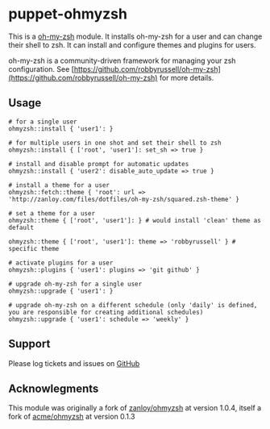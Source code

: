 # puppet-ohmyzsh

This is a [oh-my-zsh](https://github.com/robbyrussell/oh-my-zsh) module. It
installs oh-my-zsh for a user and can change their shell to zsh. It can install
and configure themes and plugins for users.

oh-my-zsh is a community-driven framework for managing your zsh configuration.
See [https://github.com/robbyrussell/oh-my-zsh](https://github.com/robbyrussell/oh-my-zsh)
for more details.

## Usage

```puppet
# for a single user
ohmyzsh::install { 'user1': }

# for multiple users in one shot and set their shell to zsh
ohmyzsh::install { ['root', 'user1']: set_sh => true }

# install and disable prompt for automatic updates
ohmyzsh::install { 'user2': disable_auto_update => true }

# install a theme for a user
ohmyzsh::fetch::theme { 'root': url => 'http://zanloy.com/files/dotfiles/oh-my-zsh/squared.zsh-theme' }

# set a theme for a user
ohmyzsh::theme { ['root', 'user1']: } # would install 'clean' theme as default

ohmyzsh::theme { ['root', 'user1']: theme => 'robbyrussell' } # specific theme

# activate plugins for a user
ohmyzsh::plugins { 'user1': plugins => 'git github' }

# upgrade oh-my-zsh for a single user
ohmyzsh::upgrade { 'user1': }

# upgrade oh-my-zsh on a different schedule (only 'daily' is defined, you are responsible for creating additional schedules)
ohmyzsh::upgrade { 'user1': schedule => 'weekly' }
```

Support
-------

Please log tickets and issues on [GitHub](https://github.com/bitswarmlabs/puppet-ohmyzsh)


Acknowlegments
--------------

This module was originally a fork of [zanloy/ohmyzsh](https://github.com/zanloy/puppet-ohmyzsh) at version 1.0.4, itself a fork of [acme/ohmyzsh](https://github.com/acme/puppet-acme-oh-my-zsh) at version 0.1.3
